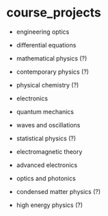 # course_projects

* engineering optics
* differential equations
* mathematical physics (?)
* contemporary physics (?)
* physical chemistry (?)

* electronics
* quantum mechanics
* waves and oscillations
* statistical physics (?)
* electromagnetic theory

* advanced electronics
* optics and photonics
* condensed matter physics (?)
* high energy physics (?)
